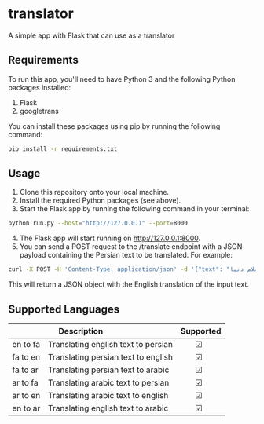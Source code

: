 # translator

A simple app with Flask that can use as a translator

## Requirements

To run this app, you'll need to have Python 3 and the following Python packages installed:

1. Flask
2. googletrans

You can install these packages using pip by running the following command:

```bash
pip install -r requirements.txt
```

## Usage

1. Clone this repository onto your local machine.
2. Install the required Python packages (see above).
3. Start the Flask app by running the following command in your terminal:

```bash
python run.py --host="http://127.0.0.1" --port=8000
```

4. The Flask app will start running on http://127.0.0.1:8000.
5. You can send a POST request to the /translate endpoint with a JSON payload containing the Persian text to be
   translated. For example:

```bash
curl -X POST -H 'Content-Type: application/json' -d '{"text": "سلام دنیا","source":"fa","target":"en"}' http://127.0.0.1:8000/translate
```

This will return a JSON object with the English translation of the input text.

## Supported Languages

|          | &nbsp;&nbsp; &nbsp;&nbsp;Description | Supported                               |
|:---------|:-------------------------------------|:----------------------------------------|
| en to fa | Translating english text to persian  | &nbsp;&nbsp; &nbsp;&nbsp; &nbsp;&#9745; |
| fa to en | Translating persian text to english  | &nbsp;&nbsp; &nbsp;&nbsp; &nbsp;&#9745; |
| fa to ar | Translating persian text to arabic   | &nbsp;&nbsp; &nbsp;&nbsp; &nbsp;&#9745; |
| ar to fa | Translating arabic text to persian   | &nbsp;&nbsp; &nbsp;&nbsp; &nbsp;&#9745; |
| ar to en | Translating arabic text to english   | &nbsp;&nbsp; &nbsp;&nbsp; &nbsp;&#9745; |
| en to ar | Translating english text to arabic   | &nbsp;&nbsp; &nbsp;&nbsp; &nbsp;&#9745; |